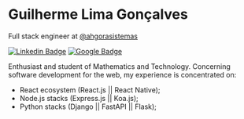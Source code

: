 # Guilherme Lima Gonçalves

Full stack engineer at [@ahgorasistemas](https://ahgora.com/)

[![Linkedin Badge](https://img.shields.io/badge/-Danilo%20Vieira-6633cc?style=flat-square&labelColor=6633cc&logo=linkedin&logoColor=white&link=https://www.linkedin.com/in/guilherme-lima-gonçalves-470ab9194/)](https://www.linkedin.com/in/guilherme-lima-gonçalves-470ab9194/)
[![Google Badge](https://img.shields.io/badge/-guligon90@gmail.com-6633cc?style=flat-square&labelColor=6633cc&logo=microsoft&logoColor=white&link=mailto:guligon90@gmail.com)](mailto:guligon90@gmail.com)

Enthusiast and student of Mathematics and Technology. Concerning software development for the web, my experience is concentrated on:

- React ecosystem (React.js || React Native);
- Node.js stacks (Express.js || Koa.js);
- Python stacks (Django || FastAPI || Flask);

<!--
**guligon90/guligon90** is a ✨ _special_ ✨ repository because its `README.md` (this file) appears on your GitHub profile.

Here are some ideas to get you started:

- 🔭 I’m currently working on ...
- 🌱 I’m currently learning ...
- 👯 I’m looking to collaborate on ...
- 🤔 I’m looking for help with ...
- 💬 Ask me about ...
- 📫 How to reach me: ...
- 😄 Pronouns: ...
- ⚡ Fun fact: ...
